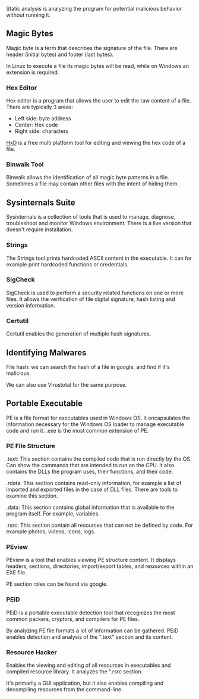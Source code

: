 
Static analysis is analyzing the program for potential malicious behavior without running it.

## Magic Bytes

Magic byte is a term that describes the signature of the file. There are header (initial bytes) and footer (last bytes).

In Linux to execute a file its magic bytes will be read, while on Windows an extension is required.

### Hex Editor

Hex editor is a program that allows the user to edit the raw content of  a file. There are typically 3 areas:

- Left side: byte address
- Center: Hex code
- Right side: characters

[HxD](https://mh-nexus.de/en/downloads.php?product=HxD20) is a free multi platform tool for editing and viewing the hex code of a file.

### Binwalk Tool

Binwalk allows the identification of all magic byte patterns in a file. Sometimes a file may contain other files with the intent of hiding them.

## Sysinternals Suite

Sysinternals is a collection of tools that is used to manage, diagnose, troubleshoot and monitor Windows environment. There is a live version that doesn't require installation.

### Strings

The Strings tool prints hardcoded ASCII content in the executable. It can for example print hardcoded functions or credentials.

### SigCheck

SigCheck is used to perform a security related functions on one or more files. It allows the verification of file digital signature, hash listing and version information.

### Certutil

Certutil enables the generation of multiple hash signatures.

## Identifying Malwares

File hash: we can search the hash of a file in google, and find if it's malicious.

We can also use Virustotal for the same purpose.

## Portable Executable

PE is a file format for executables used in Windows OS. It encapsulates the information necessary for the Windows OS loader to manage executable code and run it. .exe is the most common extension of PE.

### PE File Structure

.text: This section contains the compiled code that is run directly by the OS. Can show the commands that are intended to run on the CPU. It also contains the DLLs the program uses, their functions, and their code.

.rdata: This section contains read-only information, for example a list of imported and exported files in the case of DLL files. There are tools to examine this section.

.data: This section contains global information that is available to the program itself. For example, variables.

.rsrc: This section contain all resources that can not be defined by code. For example photos, videos, icons, logs.

### PEview

PEview is a tool that enables viewing PE structure content. It displays headers, sections, directories, import/export tables, and resources within an EXE file.

PE section roles can be found via google.

### PEiD

PEiD is a portable executable detection tool that recognizes the most common packers, cryptors, and compilers for PE files.

By analyzing PE file formats a lot of information can be gathered. PEiD enables detection and analysis of the ".text" section and its content.

### Resource Hacker

Enables the viewing and editing of all resources in executables and compiled resource library. It analyzes the ".rsrc section.

It's primarily a GUI application, but it also enables compiling and decompiling resources from the command-line.